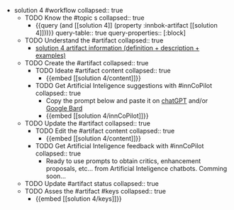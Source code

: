 
- solution 4 #workflow
   collapsed:: true
  - TODO Know the #topic s
    collapsed:: true
    - {{query (and [[solution 4]] (property :innbok-artifact [[solution 4]]))}}
      query-table:: true
      query-properties:: [:block]
  - TODO Understand the #artifact
    collapsed:: true
    - [solution 4 artifact information (definition + description + examples)](https://go.innbok.com/#/page/innBoK%2Fsolution-%28id%29%2Finfo)
  - TODO Create the #artifact
     collapsed:: true
    - TODO Ideate #artifact content
      collapsed:: true
      - {{embed [[solution 4/content]]}}
    - TODO Get Artificial Inteligence suggestions with #innCoPilot
      collapsed:: true
      - Copy the prompt below and paste it on [chatGPT](https://chat.openai.com) and/or [Google Bard](https://bard.google.com/chat)
      - {{embed [[solution 4/innCoPilot]]}}
  - TODO Update the #artifact
    collapsed:: true
    - TODO Edit the #artifact content
     collapsed:: true
      - {{embed [[solution 4/content]]}}
    - TODO Get Artificial Inteligence feedback with #innCoPilot
      collapsed:: true
      - Ready to use prompts to obtain critics, enhancement proposals, etc... from Artificial Inteligence chatbots. Comming soon...
  - TODO Update #artifact status
    collapsed:: true
  - TODO Asses the #artifact #keys
    collapsed:: true
    - {{embed [[solution 4/keys]]}}



